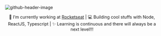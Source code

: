 ![github-header-image](https://user-images.githubusercontent.com/54600663/174625815-69a1f034-3bd9-4afe-9828-5f057127e069.png)

<div align="center" />

🚀 I’m currently working at [Rocketseat](https://rocketseat.com.br/) | 💻 Building cool stuffs with Node, ReactJS, Typescript | ✨ Learning is continuous and there will always be a next level!!!


